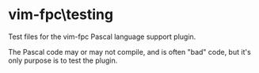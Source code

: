 # vim-fpc\testing

Test files for the vim-fpc Pascal language support plugin.

The Pascal code may or may not compile, and is often "bad" code, but it's
only purpose is to test the plugin.


